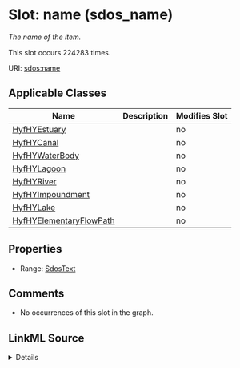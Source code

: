 

# Slot: name (sdos_name)


_The name of the item._






This slot occurs 224283 times.


URI: [sdos:name](https://schema.org/name)



<!-- no inheritance hierarchy -->





## Applicable Classes

| Name | Description | Modifies Slot |
| --- | --- | --- |
| [HyfHYEstuary](../classes/HyfHYEstuary.md) |  |  no  |
| [HyfHYCanal](../classes/HyfHYCanal.md) |  |  no  |
| [HyfHYWaterBody](../classes/HyfHYWaterBody.md) |  |  no  |
| [HyfHYLagoon](../classes/HyfHYLagoon.md) |  |  no  |
| [HyfHYRiver](../classes/HyfHYRiver.md) |  |  no  |
| [HyfHYImpoundment](../classes/HyfHYImpoundment.md) |  |  no  |
| [HyfHYLake](../classes/HyfHYLake.md) |  |  no  |
| [HyfHYElementaryFlowPath](../classes/HyfHYElementaryFlowPath.md) |  |  no  |







## Properties

* Range: [SdosText](../classes/SdosText.md)





## Comments

* No occurrences of this slot in the graph.



## LinkML Source

<details>

```yaml
name: sdos_name
description: The name of the item.
title: name
comments:
- No occurrences of this slot in the graph.
from_schema: okns:sdo
exact_mappings:
- http://purl.org/dc/terms/title
domain: sdos_Thing
slot_uri: sdos:name
domain_of:
- hyf__HY_ElementaryFlowPath
- hyf__HY_Lake
- hyf__HY_WaterBody
subproperty_of: rdfs_label
range: sdos_Text

```
</details>
